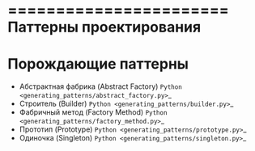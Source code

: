 =======================
Паттерны проектирования
=======================


Порождающие паттерны
====================

* Абстрактная фабрика (Abstract Factory) `Python <generating_patterns/abstract_factory.py>`_
* Строитель (Builder) `Python <generating_patterns/builder.py>`_
* Фабричный метод (Factory Method) `Python <generating_patterns/factory_method.py>`_
* Прототип (Prototype) `Python <generating_patterns/prototype.py>`_
* Одиночка (Singleton) `Python <generating_patterns/singleton.py>`_
